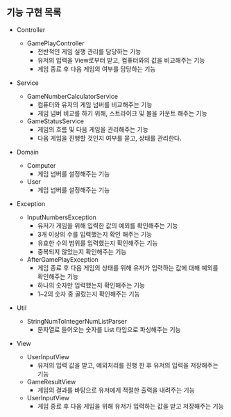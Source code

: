 ## 기능 구현 목록

- Controller
  - GamePlayController
    - 전반적인 게임 실행 관리를 담당하는 기능
    - 유저의 입력을 View로부터 받고, 컴퓨터와의 값을 비교해주는 기능
    - 게임 종료 후 다음 게임의 여부를 담당하는 기능

- Service
  - GameNumberCalculatorService
    - 컴퓨터와 유저의 게임 넘버를 비교해주는 기능
    - 게임 넘버 비교를 하기 위해, 스트라이크 및 볼을 카운트 해주는 기능
  - GameStatusService
    - 게임의 흐름 및 다음 게임을 관리해주는 기능
    - 다음 게임을 진행할 것인지 여부를 묻고, 상태를 관리한다.

- Domain
  - Computer
    - 게임 넘버를 설정해주는 기능
  - User
    - 게임 넘버를 설정해주는 기능

- Exception
  - InputNumbersException
    - 유저가 게임을 위해 입력한 값의 예외를 확인해주는 기능
    - 3개 이상의 수를 입력했는지 확인 해주는 기능
    - 유효한 수의 범위를 입력했는지 확인해주는 기능
    - 중복되지 않았는지 확인해주는 기능
  - AfterGamePlayException
    - 게임 종료 후 다음 게임의 상태를 위해 유저가 입력하는 값에 대해 예외를 확인해주는 기능
    - 하나의 숫자만 입력했는지 확인해주는 기능
    - 1~2의 숫자 중 골랐는지 확인해주는 기능

- Util
  - StringNumToIntegerNumListParser
    - 문자열로 들어오는 숫자를 List<Integer> 타입으로 파싱해주는 기능

- View
  - UserInputView
    - 유저의 입력 값을 받고, 예외처리를 진행 한 후 유저의 입력을 저장해주는 기능
  - GameResultView
    - 게임의 결과를 바탕으로 유저에게 적절한 출력을 내려주는 기능
  - UserInputView
    - 게임 종료 후 다음 게임을 위해 유저가 입력하는 값을 받고 저장해주는 기능